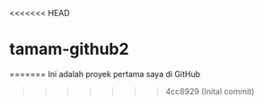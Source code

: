 <<<<<<< HEAD
# tamam-github2
=======
Ini adalah proyek pertama saya di GitHub
>>>>>>> 4cc8929 (Inital commit)
